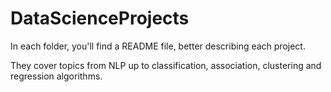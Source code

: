 # DataScienceProjects
In each folder, you'll find a README file, better describing each project.

They cover topics from NLP up to classification, association, clustering and regression algorithms.
